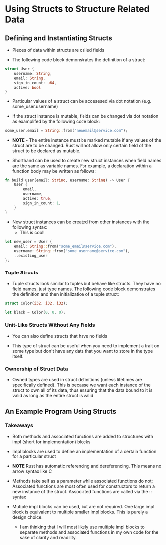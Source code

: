 # Using Structs to Structure Related Data

## Defining and Instantiating Structs

- Pieces of data within structs are called fields

- The following code block demonstrates the definition of a struct:

```rust
struct User {
    username: String,
    email: String,
    sign_in_count: u64,
    active: bool
}
```

- Particular values of a struct can be accesesed via dot notation (e.g. some_user.username)

- If the struct instance is mutable, fields can be changed via dot notation as examplifed by the
following code block:

```rust
some_user.email = String::from("newemail@service.com");
```

- **NOTE** - The entire instance must be marked mutable if any values of the struct are to be
changed. Rust will not allow only certain field of the struct to be declared as mutable.

- Shorthand can be used to create new struct instances when field names are the same as variable
names. For example, a declaration within a function body may be written as follows:

```rust
fn build_user(email: String, username: String) -> User {
    User {
        email,
        username,
        active: true,
        sign_in_count: 1,
    }
}
```

- New struct instances can be created from other instances with the following syntax:
    - This is cool!

```rust
let new_user = User {
    email: String::from("some_email@service.com"),
    username: String::from("some_username@service.com"),
    ..existing_user
};
```

### Tuple Structs

- Tuple structs look similar to tuples but behave like structs. They have no field names,
just type names. The following code block demonstrates the definition and then initialization
of a tuple struct:

```rust
struct Color(i32, i32, i32);

let black = Color(0, 0, 0);
```

### Unit-Like Structs Without Any Fields

- You can also define structs that have no fields

- This type of struct can be useful when you need to implement a trait on some type
but don't have any data that you want to store in the type itself.


### Ownership of Struct Data

- Owned types are used in struct definitions (unless lifetimes are specifically defined). This
is because we want each instance of the struct to own all of its data, thus ensuring that
the data bound to it is valid as long as the entire struct is valid


## An Example Program Using Structs

### Takeaways

- Both methods and associated functions are added to structures with impl (short for implementation) blocks

- Impl blocks are used to define an implementation of a certain function for a particular struct

- **NOTE** Rust has automatic referencing and dereferencing. This means no arrow syntax like C

- Methods take self as a parameter while associated functions do not; Associated functions are most
often used for constructors to return a new instance of the struct. Associated functions are called
via the :: syntax

- Mutiple impl blocks can be used, but are not required. One large impl block is equivalent to
multiple smaller impl blocks. This is purely a design choice.
    - I am thinking that I will most likely use multiple impl blocks to separate methods and
associated functions in my own code for the sake of clarity and readility.
